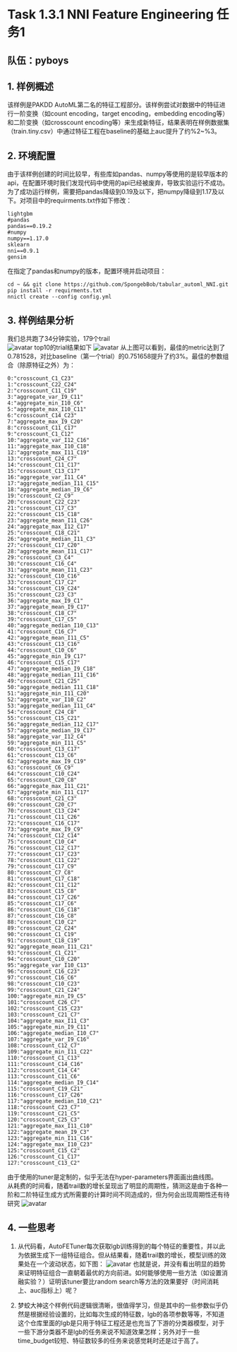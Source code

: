 # Task 1.3.1 NNI Feature Engineering 任务1
## 队伍：pyboys
## 1. 样例概述
该样例是PAKDD AutoML第二名的特征工程部分。该样例尝试对数据中的特征进行一阶变换（如count encoding，target encoding，embedding encoding等）和二阶变换（如crosscount encoding等）来生成新特征，结果表明在样例数据集（train.tiny.csv）中通过特征工程在baseline的基础上auc提升了约%2~%3。
## 2. 环境配置
由于该样例创建的时间比较早，有些库如pandas、numpy等使用的是较早版本的api，在配置环境时我们发现代码中使用的api已经被废弃，导致实验运行不成功。为了成功运行样例，需要把pandas降级到0.19及以下，把numpy降级到1.17及以下。对项目中的requirments.txt作如下修改：
```
lightgbm
#pandas
pandas==0.19.2  
#numpy
numpy==1.17.0
sklearn
nni==0.9.1
gensim
```
在指定了pandas和numpy的版本，配置环境并启动项目：
```
cd ~ && git clone https://github.com/SpongebBob/tabular_automl_NNI.git
pip install -r requirments.txt
nnictl create --config config.yml
```
## 3. 样例结果分析
我们总共跑了34分钟实验，179个trail<br>
![avatar](n_trials.png)
top10的trial结果如下
![avatar](top10.png)
从上图可以看到，最佳的metric达到了0.781528，对比baseline（第一个trial）的0.751658提升了约3%。最佳的参数组合（除原特征之外）为：
```
0:"crosscount_C1_C23"
1:"crosscount_C22_C24"
2:"crosscount_C11_C19"
3:"aggregate_var_I9_C11"
4:"aggregate_min_I10_C6"
5:"aggregate_max_I10_C11"
6:"crosscount_C14_C23"
7:"aggregate_max_I9_C20"
8:"crosscount_C11_C17"
9:"crosscount_C1_C12"
10:"aggregate_var_I12_C16"
11:"aggregate_max_I10_C18"
12:"aggregate_max_I11_C19"
13:"crosscount_C24_C7"
14:"crosscount_C11_C17"
15:"crosscount_C13_C17"
16:"aggregate_var_I11_C4"
17:"aggregate_median_I11_C15"
18:"aggregate_median_I9_C6"
19:"crosscount_C2_C9"
20:"crosscount_C22_C23"
21:"crosscount_C17_C3"
22:"crosscount_C15_C18"
23:"aggregate_mean_I11_C26"
24:"aggregate_max_I12_C17"
25:"crosscount_C18_C21"
26:"aggregate_median_I11_C3"
27:"crosscount_C17_C20"
28:"aggregate_mean_I11_C17"
29:"crosscount_C3_C4"
30:"crosscount_C16_C4"
31:"aggregate_mean_I11_C23"
32:"crosscount_C10_C16"
33:"crosscount_C17_C2"
34:"crosscount_C19_C24"
35:"crosscount_C23_C3"
36:"aggregate_max_I9_C1"
37:"aggregate_mean_I9_C17"
38:"crosscount_C18_C7"
39:"crosscount_C17_C5"
40:"aggregate_median_I10_C13"
41:"crosscount_C16_C7"
42:"aggregate_mean_I11_C5"
43:"crosscount_C13_C16"
44:"crosscount_C10_C6"
45:"aggregate_min_I9_C17"
46:"crosscount_C15_C17"
47:"aggregate_median_I9_C18"
48:"aggregate_median_I11_C16"
49:"crosscount_C21_C25"
50:"aggregate_median_I11_C18"
51:"aggregate_min_I11_C20"
52:"aggregate_var_I10_C2"
53:"aggregate_median_I11_C4"
54:"crosscount_C24_C8"
55:"crosscount_C15_C21"
56:"aggregate_median_I12_C17"
57:"aggregate_median_I9_C17"
58:"aggregate_var_I12_C4"
59:"aggregate_min_I11_C5"
60:"crosscount_C13_C17"
61:"crosscount_C13_C6"
62:"aggregate_max_I9_C19"
63:"crosscount_C6_C9"
64:"crosscount_C10_C24"
65:"crosscount_C20_C8"
66:"aggregate_max_I11_C21"
67:"aggregate_min_I11_C17"
68:"crosscount_C21_C3"
69:"crosscount_C20_C7"
70:"crosscount_C13_C24"
71:"crosscount_C11_C26"
72:"crosscount_C16_C17"
73:"aggregate_max_I9_C9"
74:"crosscount_C12_C14"
75:"crosscount_C10_C4"
76:"crosscount_C12_C17"
77:"crosscount_C17_C23"
78:"crosscount_C11_C22"
79:"crosscount_C17_C9"
80:"crosscount_C7_C8"
81:"crosscount_C17_C18"
82:"crosscount_C11_C12"
83:"crosscount_C15_C8"
84:"crosscount_C17_C26"
85:"crosscount_C17_C6"
86:"crosscount_C16_C18"
87:"crosscount_C16_C8"
88:"crosscount_C10_C2"
89:"crosscount_C2_C24"
90:"crosscount_C1_C19"
91:"crosscount_C18_C19"
92:"aggregate_mean_I11_C21"
93:"crosscount_C1_C21"
94:"crosscount_C10_C20"
95:"aggregate_var_I10_C13"
96:"crosscount_C16_C23"
97:"crosscount_C16_C6"
98:"crosscount_C10_C23"
99:"crosscount_C21_C24"
100:"aggregate_min_I9_C5"
101:"crosscount_C26_C7"
102:"crosscount_C15_C23"
103:"crosscount_C21_C7"
104:"aggregate_max_I11_C3"
105:"aggregate_min_I9_C11"
106:"aggregate_median_I10_C7"
107:"aggregate_var_I9_C16"
108:"crosscount_C12_C7"
109:"aggregate_min_I11_C22"
110:"crosscount_C1_C13"
111:"crosscount_C14_C16"
112:"crosscount_C14_C4"
113:"crosscount_C11_C6"
114:"aggregate_median_I9_C14"
115:"crosscount_C19_C21"
116:"crosscount_C17_C26"
117:"aggregate_median_I10_C21"
118:"crosscount_C23_C7"
119:"crosscount_C21_C5"
120:"crosscount_C25_C3"
121:"aggregate_max_I11_C10"
122:"aggregate_mean_I9_C3"
123:"aggregate_min_I11_C16"
124:"aggregate_max_I10_C23"
125:"crosscount_C15_C2"
126:"crosscount_C1_C17"
127:"crosscount_C13_C2"
```
由于使用的tuner是定制的，似乎无法在hyper-parameters界面画出曲线图。<br>
从耗费的时间看，随着trail数的增长呈现出了明显的周期性，猜测这是由于各种一阶和二阶特征生成方式所需要的计算时间不同造成的，但为何会出现周期性还有待研究
![avatar](time.png)
## 4. 一些思考
1. 从代码看，AutoFETuner每次获取lgb训练得到的每个特征的重要性，并以此为依据生成下一组特征组合。但从结果看，随着trail数的增长，模型训练的效果处在一个波动状态，如下图：
![avatar](result.png)
也就是说，并没有看出明显的趋势来证明特征组合一直朝着最优的方向前进。如何能够使用一些方法（如设置消融实验？）证明该tuner要比random search等方法的效果要好（时间消耗上、auc指标上）呢？

2. 梦蛟大神这个样例代码逻辑很清晰，很值得学习，但是其中的一些参数似乎仍然是根据经验设置的，比如每次生成的特征数，lgb的各项参数等等，不知道这个仓库里面的lgb是只用于特征工程还是也充当了下游的分类器模型，对于一些下游分类器不是lgb的任务来说不知道效果怎样；另外对于一些time_budget较短、特征数较多的任务来说感觉耗时还是过于高了。